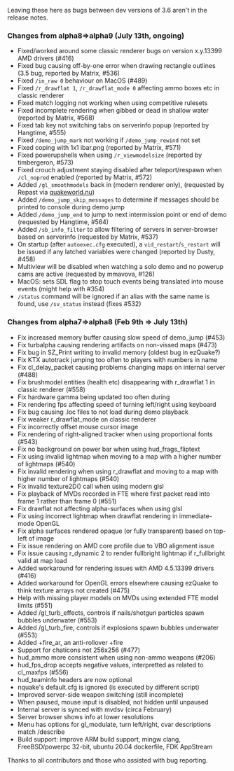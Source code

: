 Leaving these here as bugs between dev versions of 3.6 aren't in the release notes.

### Changes from alpha8=>alpha9 (July 13th, ongoing)

- Fixed/worked around some classic renderer bugs on version x.y.13399 AMD drivers (#416)
- Fixed bug causing off-by-one error when drawing rectangle outlines (3.5 bug, reported by Matrix, #536)
- Fixed `/in_raw 0` behaviour on MacOS (#489)
- Fixed `/r_drawflat 1`, `/r_drawflat_mode 0` affecting ammo boxes etc in classic renderer
- Fixed match logging not working when using competitive rulesets
- Fixed incomplete rendering when gibbed or dead in shallow water (reported by Matrix, #568)
- Fixed tab key not switching tabs on serverinfo popup (reported by Hangtime, #555)
- Fixed `/demo_jump_mark` not working if `/demo_jump_rewind` not set
- Fixed coping with 1x1 ibar.png (reported by Matrix, #571)
- Fixed powerupshells when using `/r_viewmodelsize` (reported by timbergeron, #573)
- Fixed crouch adjustment staying disabled after teleport/respawn when `/cl_nopred` enabled (reported by Matrix, #572)
- Added `/gl_smoothmodels` back in (modern renderer only), (requested by Repast via [quakeworld.nu](https://www.quakeworld.nu/forum/topic/7508/why-is-the-command-glsmoothmodels-r))
- Added `/demo_jump_skip_messages` to determine if messages should be printed to console during demo jump
- Added `/demo_jump_end` to jump to next intermission point or end of demo (requested by Hangtime, #564)
- Added `/sb_info_filter` to allow filtering of servers in server-browser based on serverinfo (requested by Matrix, #537)
- On startup (after `autoexec.cfg` executed), a `vid_restart`/`s_restart` will be issued if any latched variables were changed (reported by Dusty, #458)
- Multiview will be disabled when watching a solo demo and no powerup cams are active (requested by mmavova, #126)
- MacOS: sets SDL flag to stop touch events being translated into mouse events (might help with #354)
- `/status` command will be ignored if an alias with the same name is found, use `/sv_status` instead (fixes #532)

### Changes from alpha7=>alpha8 (Feb 9th => July 13th)

- Fix increased memory buffer causing slow speed of demo_jump (#453)
- Fix turbalpha causing rendering artifacts on non-vissed maps (#473)
- Fix bug in SZ_Print writing to invalid memory (oldest bug in ezQuake?)
- Fix KTX autotrack jumping too often to players with numbers in name
- Fix cl_delay_packet causing problems changing maps on internal server (#488)
- Fix brushmodel entities (health etc) disappearing with r_drawflat 1 in classic renderer (#558)
- Fix hardware gamma being updated too often during 
- Fix rendering fps affecting speed of turning left/right using keyboard
- Fix bug causing .loc files to not load during demo playback
- Fix weaker r_drawflat_mode on classic renderer
- Fix incorrectly offset mouse cursor image
- Fix rendering of right-aligned tracker when using proportional fonts (#543)
- Fix no background on power bar when using hud_frags_fliptext
- Fix using invalid lightmap when moving to a map with a higher number of lightmaps (#540)
- Fix invalid rendering when using r_drawflat and moving to a map with higher number of lightmaps (#540)
- Fix invalid texture2D() call when using modern glsl
- Fix playback of MVDs recorded in FTE where first packet read into frame 1 rather than frame 0 (#551)
- Fix drawflat not affecting alpha-surfaces when using glsl
- Fix using incorrect lightmap when drawflat rendering in immediate-mode OpenGL
- Fix alpha surfaces rendered opaque (or fully transparent) based on top-left of image
- Fix issue rendering on AMD core profile due to VBO alignment issue
- Fix issue causing r_dynamic 2 to render fullbright lightmap if r_fullbright valid at map load
- Added workaround for rendering issues with AMD 4.5.13399 drivers (#416)
- Added workaround for OpenGL errors elsewhere causing ezQuake to think texture arrays not created (#475)
- Help with missing player models on MVDs using extended FTE model limits (#551)
- Added /gl_turb_effects, controls if nails/shotgun particles spawn bubbles underwater (#553)
- Added /gl_turb_fire, controls if explosions spawn bubbles underwater (#553)
- Added +fire_ar, an anti-rollover +fire
- Support for chaticons not 256x256 (#477)
- hud_ammo more consistent when using non-ammo weapons (#206)
- hud_fps_drop accepts negative values, interpretted as related to cl_maxfps (#556)
- hud_teaminfo headers are now optional
- nquake's default.cfg is ignored (is executed by different script)
- Improved server-side weapon switching (still incomplete)
- When paused, mouse input is disabled, not hidden until unpaused
- Internal server is synced with mvdsv (circa February)
- Server browser shows info at lower resolutions
- Menu has options for gl_modulate, turn left/right, cvar descriptions match /describe
- Build support: improve ARM build support, mingw clang, FreeBSD/powerpc 32-bit, ubuntu 20.04 dockerfile, FDK AppStream

Thanks to all contributors and those who assisted with bug reporting.

